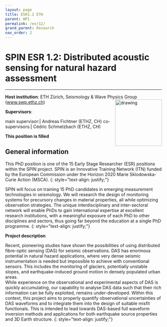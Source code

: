 ```yaml
---
layout: page
title: ESR1.2 ETH
parent: WP1
permalink: /esr12/
grand_parent: Research
nav_order: 2
---
```


# SPIN ESR 1.2: Distributed acoustic sensing for natural hazard assessment
----

__Host institution__: ETH Z&uuml;rich, Seismology & Wave Physics Group  
(www.swp.ethz.ch) <img src="/assets/images/partners-logos/ETH_logo.svg" alt="drawing" width="150" style="float:right"/>

__Supervisors__: 
		  
main supervisor:| Andreas Fichtner (ETHZ, CH)
co-supervisors:| C&eacute;dric Schmelzbach (ETHZ, CH)

__This position is filled__

## General information

This PhD position is one of the 15 Early Stage Researcher (ESR) positions within the SPIN project.  SPIN is an Innovative Training Network (ITN) funded by the European Commission under the Horizon 2020 Marie Sklodowska-Curie Action (MSCA). 
{: style="text-align: justify;"}

SPIN will focus on training 15 PhD candidates in emerging measurement technologies in seismology. We will research the design of monitoring systems for precursory changes in material properties, all while optimizing observation strategies. The unique interdisciplinary and inter-sectoral network will enable PhDs to gain international expertise at excellent research institutions, with a meaningful exposure of each PhD to other disciplines and sectors, thus going far beyond the education at a single PhD programme.
{: style="text-align: justify;"}

__Project description__

Recent, pioneering studies have shown the possibilities of using distributed fibre-optic sensing (DAS) for seismic observations. DAS has enormous potential in natural hazard applications, where very dense seismic instrumentation is needed but impossible to achieve with conventional sensors. This includes the monitoring of glaciers, potentially unstable slopes, and earthquake-induced ground motion in densely populated urban areas.   
While experience on the observational and experimental aspects of DAS is quickly accumulating, our capability to analyse DAS data such that their rich information can be fully exploited, remains under-developed. Within this context, this project aims to properly quantify observational uncertainties of DAS waveforms and to integrate them into the design of suitable misfit functionals. This is intended to lead towards DAS-based full waveform inversion methods and applications for both earthquake source properties and 3D Earth structure.
{: style="text-align: justify;"}

